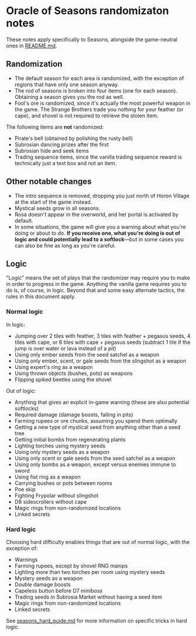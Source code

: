 # Oracle of Seasons randomizaton notes

These notes apply specifically to Seasons, alongside the game-neutral ones in
[README.md](https://github.com/jangler/oracles-randomizer/blob/master/README.md).


## Randomization

- The default season for each area is randomized, with the exception of regions
  that have only one season anyway.
- The rod of seasons is broken into four items (one for each season). Obtaining
  a season gives you the rod as well.
- Fool's ore is randomized, since it's actually the most powerful weapon in the
  game. The Strange Brothers trade you nothing for your feather (or cape), and
  shovel is not required to retrieve the stolen item.

The following items are **not** randomized:

- Pirate's bell (obtained by polishing the rusty bell)
- Subrosian dancing prizes after the first
- Subrosian hide and seek items
- Trading sequence items, since the vanilla trading sequence reward is
  technically just a text box and not an item.


## Other notable changes

- The intro sequence is removed, dropping you just north of Horon Village
  at the start of the game instead.
- Mystical seeds grow in all seasons.
- Rosa doesn't appear in the overworld, and her portal is activated by default.
- In some situations, the game will give you a warning about what you're doing
  or about to do. **If you receive one, what you're doing is out of logic and
  could potentially lead to a softlock**—but in some cases you can also be fine
  as long as you're careful.


## Logic

"Logic" means the set of plays that the randomizer may require you to make in
order to progress in the game. Anything the vanilla game requires you to do is,
of course, in logic. Beyond that and some easy alternate tactics, the rules in
this document apply.


### Normal logic

In logic:

- Jumping over 2 tiles with feather, 3 tiles with feather + pegasus seeds, 4
  tiles with cape, or 6 tiles with cape + pegasus seeds (subtract 1 tile if the
  jump is over water or lava instead of a pit)
- Using only ember seeds from the seed satchel as a weapon
- Using only ember, scent, or gale seeds from the slingshot as a weapon
- Using expert's ring as a weapon
- Using thrown objects (bushes, pots) as weapons
- Flipping spiked beetles using the shovel

Out of logic:

- Anything that gives an explicit in-game warning (these are also potential
  softlocks)
- Required damage (damage boosts, falling in pits)
- Farming rupees or ore chunks, assuming you spend them optimally
- Getting a new type of mystical seed from anything other than a seed tree
- Getting initial bombs from regenerating plants
- Lighting torches using mystery seeds
- Using only mystery seeds as a weapon
- Using only scent or gale seeds from the seed satchel as a weapon
- Using only bombs as a weapon, except versus enemies immune to sword
- Using fist ring as a weapon
- Carrying bushes or pots between rooms
- Poe skip
- Fighting Frypolar without slingshot
- D8 sidescrollers without cape
- Magic rings from non-randomized locations
- Linked secrets


### Hard logic

Choosing hard difficulty enables things that are out of normal logic, with the
exception of:

- Warnings
- Farming rupees, except by shovel RNG manips
- Lighting more than two torches per room using mystery seeds
- Mystery seeds as a weapon
- Double damage boosts
- Capeless button before D7 miniboss
- Trading seeds in Subrosia Market without having a seed item
- Magic rings from non-randomized locations
- Linked secrets

See
[seasons_hard_guide.md](https://github.com/jangler/oracles-randomizer/blob/master/doc/seasons_hard_guide.md)
for more information on specific tricks in hard logic.
